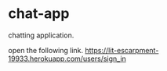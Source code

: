 # chat-app
chatting application.

open the following link.
https://lit-escarpment-19933.herokuapp.com/users/sign_in